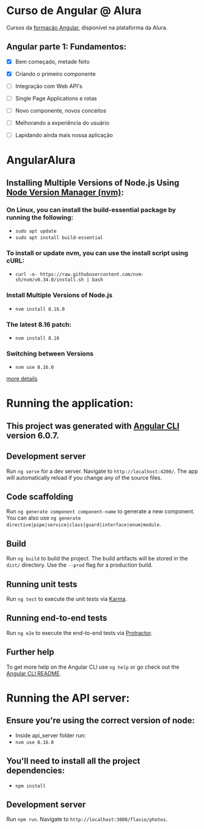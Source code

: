 # Curso de Angular @ Alura
Cursos da [formação Angular](https://cursos.alura.com.br/formacao-angular), disponível na plataforma da Alura.

## Angular parte 1: Fundamentos:
- [X] Bem começado, metade feito
- [X] Criando o primeiro componente
- [ ] Integração com Web API's
- [ ] Single Page Applications e rotas
- [ ] Novo componente, novos conceitos
- [ ] Melhorando a experiência do usuário
- [ ] Lapidando ainda mais nossa aplicação



# AngularAlura

## Installing Multiple Versions of Node.js Using [Node Version Manager (nvm)](https://github.com/nvm-sh/nvm):
### On Linux, you can install the build-essential package by running the following:
- `sudo apt update`
- `sudo apt install build-essential`

### To install or update nvm, you can use the install script using cURL:
- `curl -o- https://raw.githubusercontent.com/nvm-sh/nvm/v0.34.0/install.sh | bash`

### Install Multiple Versions of Node.js
- `nvm install 8.16.0`
### The latest 8.16 patch:
- `nvm install 8.16`
### Switching between Versions
- `nvm use 8.16.0`

[more details](https://www.sitepoint.com/quick-tip-multiple-versions-node-nvm/)

# Running the application:
## This project was generated with [Angular CLI](https://github.com/angular/angular-cli) version 6.0.7.

## Development server

Run `ng serve` for a dev server. Navigate to `http://localhost:4200/`. The app will automatically reload if you change any of the source files.

## Code scaffolding

Run `ng generate component component-name` to generate a new component. You can also use `ng generate directive|pipe|service|class|guard|interface|enum|module`.

## Build

Run `ng build` to build the project. The build artifacts will be stored in the `dist/` directory. Use the `--prod` flag for a production build.

## Running unit tests

Run `ng test` to execute the unit tests via [Karma](https://karma-runner.github.io).

## Running end-to-end tests

Run `ng e2e` to execute the end-to-end tests via [Protractor](http://www.protractortest.org/).

## Further help

To get more help on the Angular CLI use `ng help` or go check out the [Angular CLI README](https://github.com/angular/angular-cli/blob/master/README.md).

# Running the API server:
## Ensure you're using the correct version of node:
- Inside api_server folder run:
- `nvm use 8.16.0`

## You'll need to install all the project dependencies:
- `npm install`

## Development server

Run `npm run`. Navigate to `http://localhost:3000/flavio/photos`.